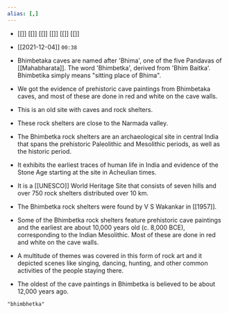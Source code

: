 ```yaml
---
alias: [,]
---
```

- [[]] [[]] [[]] [[]] [[]] [[]]

- [[2021-12-04]] `00:38`
- Bhimbetaka caves are named after 'Bhima', one of the five Pandavas of [[Mahabharata]]. The word 'Bhimbetka', derived from 'Bhim Baitka'. Bhimbetika simply means "sitting place of Bhima".
- We got the evidence of prehistoric cave paintings from Bhimbetaka caves, and most of these are done in red and white on the cave walls.
- This is an old site with caves and rock shelters.
- These rock shelters are close to the Narmada valley.
- The Bhimbetka rock shelters are an archaeological site in central India that spans the prehistoric Paleolithic and Mesolithic periods, as well as the historic period.
- It exhibits the earliest traces of human life in India and evidence of the Stone Age starting at the site in Acheulian times.
- It is a [[UNESCO]] World Heritage Site that consists of seven hills and over 750 rock shelters distributed over 10 km.
- The Bhimbetka rock shelters were found by V S Wakankar in [[1957]].
- Some of the Bhimbetka rock shelters feature prehistoric cave paintings and the earliest are about 10,000 years old (c. 8,000 BCE), corresponding to the Indian Mesolithic. Most of these are done in red and white on the cave walls.
- A multitude of themes was covered in this form of rock art and it depicted scenes like singing, dancing, hunting, and other common activities of the people staying there.
- The oldest of the cave paintings in Bhimbetka is believed to be about 12,000 years ago.
```query 2021-12-04 00:38
"bhimbhetka"
```